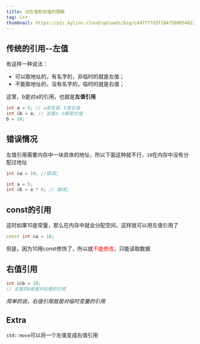 ```yaml
---
title: 对左值和右值的理解
tag: C++
thumbnail: https://pic.kylinn.cloud/uploads/big/c4d7f77d3f18475006548225726a5e3f.jpg
---
```


## 传统的引用--左值
有这样一种说法：
- 可以取地址的，有名字的，非临时的就是左值；
- 不能取地址的，没有名字的，临时的就是右值；


这里，b是对a的引用，也就是**左值引用**
```cpp
int a = 5; // a是左值，5是右值
int &b = a; // 这里a、b都是左值
b = 10;
```

## 错误情况
左值引用需要内存中一块具体的地址，所以下面这种就不行，`10`在内存中没有分配过地址
```cpp
int &a = 10; //错误🙅
```
```cpp
int a = 5;
int &b = a * 6; // 错误🙅 
```


## const的引用
这时如果10是常量，那么在内存中就会分配空间，这样就可以用左值引用了
```cpp
const int &a = 10;
```
但是，因为10用const修饰了，所以就<font color=red>不能修改</font>，只能读取数据

## 右值引用
```cpp
int &&b = 10;
// 这里的b就是对右值的引用
```
*简单的说，右值引用就是对临时变量的引用*

## Extra
`std::move`可以将一个左值变成右值引用